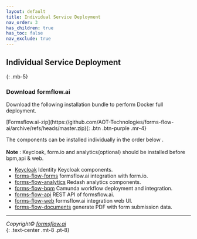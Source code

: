 ```yaml
---
layout: default
title: Individual Service Deployment
nav_order: 3
has_children: true
has_toc: false
nav_exclude: true
---
```


## Individual Service Deployment
{: .mb-5}   
   

### Download formflow.ai   

Download the following installation bundle to perform Docker full deployment.  

<span class="fs-5">
[Formsflow.ai-zip](https://github.com/AOT-Technologies/forms-flow-ai/archive/refs/heads/master.zip){: .btn .btn-purple .mr-4}
</span>

The components can be installed individually in the order below .   
\
**Note** : Keycloak, form.io and analytics(optional) should be installed before bpm,api & web.


- <a href="/forms-flow-installation-doc/Pages/Docker_Based/SetUp/KeycloakSetup.html" target="_blank" > Keycloak</a> Identity Keycloak components.
- <a href="/forms-flow-installation-doc/Pages/Docker_Based/SetUp/forms.html" target="_blank" > forms-flow-forms</a> formsflow.ai integration with form.io.
- <a href="/forms-flow-installation-doc/Pages/Docker_Based/SetUp/Analytics.html" target="_blank"  > forms-flow-analytics</a> Redash analytics components.
- <a href="/forms-flow-installation-doc/Pages/Docker_Based/SetUp/Bpm.html" target="_blank" > forms-flow-bpm</a> Camunda workflow deployment and integration.
- <a href="/forms-flow-installation-doc/Pages/Docker_Based/SetUp/API.html" target="_blank" > forms-flow-api</a> REST API of formsflow.ai.
- <a href="/forms-flow-installation-doc/Pages/Docker_Based/SetUp/Web.html" target="_blank" > forms-flow-web</a> formsflow.ai integration web UI.
- <a href="/forms-flow-installation-doc/Pages/Docker_Based/SetUp/documents.html" target="_blank" > forms-flow-documents</a> generate PDF with form submission data.



-------

  *Copyright© [formsflow.ai](https://formsflow.ai/)*   
  {: .text-center .mt-8 .pt-8}
